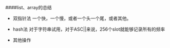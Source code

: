 ####list、array的总结

* 双指针法
一个快，一个慢，或者一个头一个尾，或者其他。

* hash法
对于字符串试用，对于ASC||来说，256个slot就能够记录所有的频率

* 其他操作

